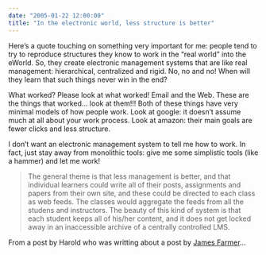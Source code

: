 ```yaml
---
date: "2005-01-22 12:00:00"
title: "In the electronic world, less structure is better"
---
```




Here&rsquo;s a quote touching on something very important for me: people tend to try to reproduce structures they know to work in the &ldquo;real world&rdquo; into the eWorld. So, they create electronic management systems that are like real management: hierarchical, centralized and rigid. No, no and no! When will they learn that such things never win in the end?

What worked? Please look at what worked! Email and the Web. These are the things that worked&hellip; look at them!!! Both of these things have very minimal models of how people work. Look at google: it doesn&rsquo;t assume much at all about your work process. Look at amazon: their main goals are fewer clicks and less structure.

I don&rsquo;t want an electronic management system to tell me how to work. In fact, just stay away from monolithic tools: give me some simplistic tools (like a hammer) and let me work!

>The general theme is that less management is better, and that individual learners could write all of their posts, assignments and papers from their own site, and these could be directed to each class as web feeds. The classes would aggregate the feeds from all the studens and instructors. The beauty of this kind of system is that each student keeps all of his/her content, and it does not get locked away in an inaccessible archive of a centrally controlled LMS.



From a post by Harold who was writting about a post by [James Farmer](http://incsub.org/blog/2005/un-manageing-learning-management-systems-a-possible-future-for-online-learning)&hellip;

